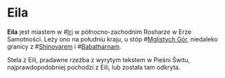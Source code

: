# Eila

**Eila** jest miastem w #[Iri](locations/iri) w północno-zachodnim Rosharze w Erze Samotności. Leży ono na południu kraju, u stóp #[Mglistych Gór](locations/misted-mountains), niedaleko granicy z #[Shinovarem](locations/shinovar) i #[Babatharnam](locations/babatharnam).

Stela z Eili, pradawne rzeźba z wyrytym tekstem w Pieśni Świtu, najprawdopodobniej pochodzi z Eili, lub została tam odkryta.
